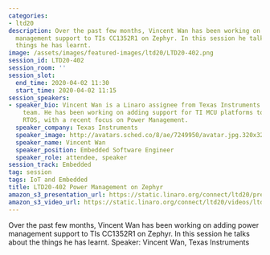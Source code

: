```yaml
---
categories:
- ltd20
description: Over the past few months, Vincent Wan has been working on adding power
  management support to TIs CC1352R1 on Zephyr. In this session he talks about the
  things he has learnt.
image: /assets/images/featured-images/ltd20/LTD20-402.png
session_id: LTD20-402
session_room: ''
session_slot:
  end_time: 2020-04-02 11:30
  start_time: 2020-04-02 11:15
session_speakers:
- speaker_bio: Vincent Wan is a Linaro assignee from Texas Instruments on the LITE
    team. He has been working on adding support for TI MCU platforms to the Zephyr
    RTOS, with a recent focus on Power Management.
  speaker_company: Texas Instruments
  speaker_image: http://avatars.sched.co/8/ae/7249950/avatar.jpg.320x320px.jpg?c17
  speaker_name: Vincent Wan
  speaker_position: Embedded Software Engineer
  speaker_role: attendee, speaker
session_track: Embedded
tag: session
tags: IoT and Embedded
title: LTD20-402 Power Management on Zephyr
amazon_s3_presentation_url: https://static.linaro.org/connect/ltd20/presentations/LTD20-402-0.pdf
amazon_s3_video_url: https://static.linaro.org/connect/ltd20/videos/ltd20-402.mp4
---
```


Over the past few months, Vincent Wan has been working on adding power management support to TIs CC1352R1 on Zephyr. In this session he talks about the things he has learnt.
Speaker: Vincent Wan, Texas Instruments